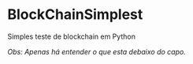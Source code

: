 # BlockChainSimplest
Simples teste de blockchain em Python

<i>Obs: Apenas há entender o que esta debaixo do capo.</i>
